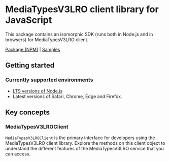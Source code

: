 # MediaTypesV3LRO client library for JavaScript

This package contains an isomorphic SDK (runs both in Node.js and in browsers) for MediaTypesV3LRO client.



[Package (NPM)](https://www.npmjs.com/package/@msinternal/media-types-v3-lro-client) |
[Samples](https://github.com/Azure-Samples/azure-samples-js-management)

## Getting started

### Currently supported environments

- [LTS versions of Node.js](https://nodejs.org/about/releases/)
- Latest versions of Safari, Chrome, Edge and Firefox.




## Key concepts

### MediaTypesV3LROClient

`MediaTypesV3LROClient` is the primary interface for developers using the MediaTypesV3LRO client library. Explore the methods on this client object to understand the different features of the MediaTypesV3LRO service that you can access.

